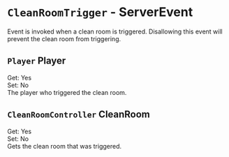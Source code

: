 # `CleanRoomTrigger` - ServerEvent
Event is invoked when a clean room is triggered. Disallowing this event will prevent the clean room from triggering.

## `Player` Player
Get: Yes  
Set: No  
The player who triggered the clean room.  

## `CleanRoomController` CleanRoom
Get: Yes  
Set: No  
Gets the clean room that was triggered.  